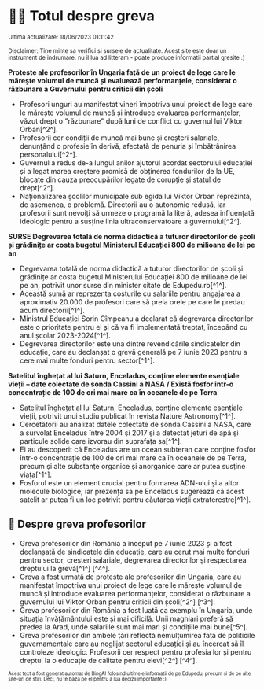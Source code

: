 # 👩‍🏫 Totul despre greva
<sub>Ultima actualizare: 18/06/2023 01:11:42</sub>

<sub>Disclaimer: Tine minte sa verifici si sursele de actualitate. Acest site este doar un instrument de indrumare: nu il lua ad litteram - poate produce informatii partial gresite :)</sub>

**Proteste ale profesorilor în Ungaria față de un proiect de lege care le mărește volumul de muncă și evaluează performanțele, considerat o răzbunare a Guvernului pentru criticii din școli**
- Profesori unguri au manifestat vineri împotriva unui proiect de lege care le mărește volumul de muncă și introduce evaluarea performanțelor, văzut drept o "răzbunare" după luni de conflict cu guvernul lui Viktor Orban[^2^].
- Profesorii cer condiții de muncă mai bune și creșteri salariale, denunțând o profesie în derivă, afectată de penuria și îmbătrânirea personalului[^2^].
- Guvernul a redus de-a lungul anilor ajutorul acordat sectorului educației și a legat marea creștere promisă de obținerea fondurilor de la UE, blocate din cauza preocupărilor legate de corupție și statul de drept[^2^].
- Naționalizarea școlilor municipale sub egida lui Viktor Orban reprezintă, de asemenea, o problemă. Directorii au o autonomie redusă, iar profesorii sunt nevoiți să urmeze o programă la literă, adesea influențată ideologic pentru a susține linia ultraconservatoare a guvernului[^2^].

**SURSE Degrevarea totală de norma didactică a tuturor directorilor de școli și grădinițe ar costa bugetul Ministerul Educației 800 de milioane de lei pe an**
- Degrevarea totală de norma didactică a tuturor directorilor de școli și grădinițe ar costa bugetul Ministerului Educației 800 de milioane de lei pe an, potrivit unor surse din minister citate de Edupedu.ro[^1^].
- Această sumă ar reprezenta costurile cu salariile pentru angajarea a aproximativ 20.000 de profesori care să preia orele pe care le predau acum directorii[^1^].
- Ministrul Educației Sorin Cîmpeanu a declarat că degrevarea directorilor este o prioritate pentru el și că va fi implementată treptat, începând cu anul școlar 2023-2024[^1^].
- Degrevarea directorilor este una dintre revendicările sindicatelor din educație, care au declanșat o grevă generală pe 7 iunie 2023 pentru a cere mai multe fonduri pentru sector[^1^].

**Satelitul înghețat al lui Saturn, Enceladus, conține elemente esențiale vieții – date colectate de sonda Cassini a NASA / Există fosfor într-o concentrație de 100 de ori mai mare ca în oceanele de pe Terra**
- Satelitul înghețat al lui Saturn, Enceladus, conține elemente esențiale vieții, potrivit unui studiu publicat în revista Nature Astronomy[^1^].
- Cercetătorii au analizat datele colectate de sonda Cassini a NASA, care a survolat Enceladus între 2004 și 2017 și a detectat jeturi de apă și particule solide care izvorau din suprafața sa[^1^].
- Ei au descoperit că Enceladus are un ocean subteran care conține fosfor într-o concentrație de 100 de ori mai mare ca în oceanele de pe Terra, precum și alte substanțe organice și anorganice care ar putea susține viața[^1^].
- Fosforul este un element crucial pentru formarea ADN-ului și a altor molecule biologice, iar prezența sa pe Enceladus sugerează că acest satelit ar putea fi un loc potrivit pentru căutarea vieții extraterestre[^1^].

## 🏫 Despre greva profesorilor
- Greva profesorilor din România a început pe 7 iunie 2023 și a fost declanșată de sindicatele din educație, care au cerut mai multe fonduri pentru sector, creșteri salariale, degrevarea directorilor și respectarea dreptului la grevă[^1^] [^4^].
- Greva a fost urmată de proteste ale profesorilor din Ungaria, care au manifestat împotriva unui proiect de lege care le mărește volumul de muncă și introduce evaluarea performanțelor, considerat o răzbunare a guvernului lui Viktor Orban pentru criticii din școli[^2^] [^3^].
- Greva profesorilor din România a fost luată ca exemplu în Ungaria, unde situația învățământului este și mai dificilă. Unii maghiari preferă să predea la Arad, unde salariile sunt mai mari și condițiile mai bune[^5^].
- Greva profesorilor din ambele țări reflectă nemulțumirea față de politicile guvernamentale care au neglijat sectorul educației și au încercat să îl controleze ideologic. Profesorii cer respect pentru profesia lor și pentru dreptul la o educație de calitate pentru elevi[^2^] [^4^].


<sub><sub>Acest text a fost generat automat de BingAI folosind ultimele informatii de pe Edupedu, precum si de pe alte site-uri de stiri. Deci, nu te baza pe el pentru a lua decizii importante :)</sub></sub>